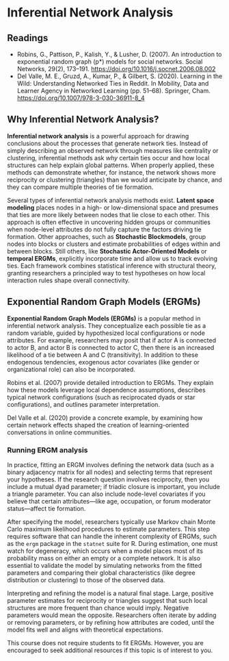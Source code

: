 # Inferential Network Analysis


## Readings

- Robins, G., Pattison, P., Kalish, Y., & Lusher, D. (2007). An introduction to exponential random graph (p*) models for social networks. Social Networks, 29(2), 173–191. https://doi.org/10.1016/j.socnet.2006.08.002
- Del Valle, M. E., Gruzd, A., Kumar, P., & Gilbert, S. (2020). Learning in the Wild: Understanding Networked Ties in Reddit. In Mobility, Data and Learner Agency in Networked Learning (pp. 51–68). Springer, Cham. https://doi.org/10.1007/978-3-030-36911-8_4

## Why Inferential Network Analysis?

**Inferential network analysis** is a powerful approach for drawing conclusions about the processes that generate network ties. Instead of simply describing an observed network through measures like centrality or clustering, inferential methods ask _why_ certain ties occur and how local structures can help explain global patterns. When properly applied, these methods can demonstrate whether, for instance, the network shows more reciprocity or clustering (triangles) than we would anticipate by chance, and they can compare multiple theories of tie formation.

Several types of inferential network analysis methods exist. **Latent space modeling** places nodes in a high- or low-dimensional space and presumes that ties are more likely between nodes that lie close to each other. This approach is often effective in uncovering hidden groups or communities when node-level attributes do not fully capture the factors driving tie formation. Other approaches, such as **Stochastic Blockmodels**, group nodes into blocks or clusters and estimate probabilities of edges within and between blocks. Still others, like **Stochastic Actor-Oriented Models** or **temporal ERGMs**, explicitly incorporate time and allow us to track evolving ties. Each framework combines statistical inference with structural theory, granting researchers a principled way to test hypotheses on how local interaction rules shape overall connectivity.

## Exponential Random Graph Models (ERGMs)

**Exponential Random Graph Models (ERGMs)** is a popular method in inferential network analysis. They conceptualize each possible tie as a random variable, guided by hypothesized local configurations or node attributes. For example, researchers may posit that if actor A is connected to actor B, and actor B is connected to actor C, then there is an increased likelihood of a tie between A and C (transitivity). In addition to these endogenous tendencies, exogenous actor covariates (like gender or organizational role) can also be incorporated.

Robins et al. (2007) provide detailed introduction to ERGMs. They explain how these models leverage local dependence assumptions, describes typical network configurations (such as reciprocated dyads or star configurations), and outlines parameter interpretation. 

Del Valle et al. (2020) provide a concrete example, by examining how certain network effects shaped the creation of learning-oriented conversations in online communities.

### Running ERGM analysis

In practice, fitting an ERGM involves defining the network data (such as a binary adjacency matrix for all nodes) and selecting terms that represent your hypotheses. If the research question involves reciprocity, then you include a mutual dyad parameter; if triadic closure is important, you include a triangle parameter. You can also include node-level covariates if you believe that certain attributes—like age, occupation, or forum moderator status—affect tie formation.

After specifying the model, researchers typically use Markov chain Monte Carlo maximum likelihood procedures to estimate parameters. This step requires software that can handle the inherent complexity of ERGMs, such as the `ergm` package in the `statnet` suite for R. During estimation, one must watch for degeneracy, which occurs when a model places most of its probability mass on either an empty or a complete network. It is also essential to validate the model by simulating networks from the fitted parameters and comparing their global characteristics (like degree distribution or clustering) to those of the observed data.

Interpreting and refining the model is a natural final stage. Large, positive parameter estimates for reciprocity or triangles suggest that such local structures are more frequent than chance would imply. Negative parameters would mean the opposite. Researchers often iterate by adding or removing parameters, or by refining how attributes are coded, until the model fits well and aligns with theoretical expectations.

This course does not require students to fit ERGMs. However, you are encouraged to seek additional resources if this topic is of interest to you.

